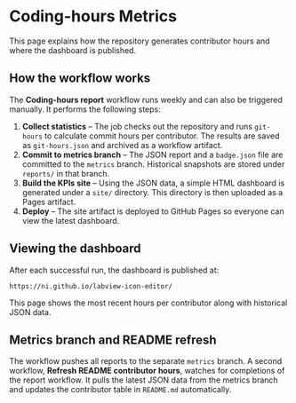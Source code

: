 # Coding-hours Metrics

This page explains how the repository generates contributor hours and where the dashboard is published.

## How the workflow works

The **Coding-hours report** workflow runs weekly and can also be triggered manually. It performs the following steps:

1. **Collect statistics** – The job checks out the repository and runs `git-hours` to calculate commit hours per contributor. The results are saved as `git-hours.json` and archived as a workflow artifact.
2. **Commit to metrics branch** – The JSON report and a `badge.json` file are committed to the `metrics` branch. Historical snapshots are stored under `reports/` in that branch.
3. **Build the KPIs site** – Using the JSON data, a simple HTML dashboard is generated under a `site/` directory. This directory is then uploaded as a Pages artifact.
4. **Deploy** – The site artifact is deployed to GitHub Pages so everyone can view the latest dashboard.

## Viewing the dashboard

After each successful run, the dashboard is published at:

```
https://ni.github.io/labview-icon-editor/
```

This page shows the most recent hours per contributor along with historical JSON data.

## Metrics branch and README refresh

The workflow pushes all reports to the separate `metrics` branch. A second workflow, **Refresh README contributor hours**, watches for completions of the report workflow. It pulls the latest JSON data from the metrics branch and updates the contributor table in `README.md` automatically.

